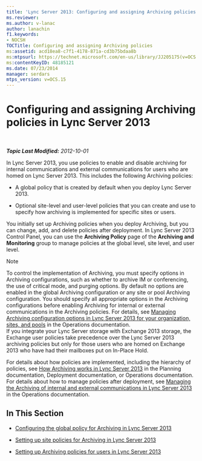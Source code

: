 ```yaml
---
title: 'Lync Server 2013: Configuring and assigning Archiving policies'
ms.reviewer: 
ms.author: v-lanac
author: lanachin
f1.keywords:
- NOCSH
TOCTitle: Configuring and assigning Archiving policies
ms:assetid: acd18ea8-c7f1-4178-871a-cd3b75bdaa8b
ms:mtpsurl: https://technet.microsoft.com/en-us/library/JJ205175(v=OCS.15)
ms:contentKeyID: 48185121
ms.date: 07/23/2014
manager: serdars
mtps_version: v=OCS.15
---
```


<div data-xmlns="http://www.w3.org/1999/xhtml">

<div class="topic" data-xmlns="http://www.w3.org/1999/xhtml" data-msxsl="urn:schemas-microsoft-com:xslt" data-cs="http://msdn.microsoft.com/">

<div data-asp="https://msdn2.microsoft.com/asp">

# Configuring and assigning Archiving policies in Lync Server 2013

</div>

<div id="mainSection">

<div id="mainBody">

<span> </span>

_**Topic Last Modified:** 2012-10-01_

In Lync Server 2013, you use policies to enable and disable archiving for internal communications and external communications for users who are homed on Lync Server 2013. This includes the following Archiving policies:

  - A global policy that is created by default when you deploy Lync Server 2013.

  - Optional site-level and user-level policies that you can create and use to specify how archiving is implemented for specific sites or users.

You initially set up Archiving policies when you deploy Archiving, but you can change, add, and delete policies after deployment. In Lync Server 2013 Control Panel, you can use the **Archiving Policy** page of the **Archiving and Monitoring** group to manage policies at the global level, site level, and user level.

<div>


> [!NOTE]  
> To control the implementation of Archiving, you must specify options in Archiving configurations, such as whether to archive IM or conferencing, the use of critical mode, and purging options. By default no options are enabled in the global Archiving configuration or any site or pool Archiving configuration. You should specify all appropriate options in the Archiving configurations before enabling Archiving for internal or external communications in the Archiving policies. For details, see <A href="lync-server-2013-managing-archiving-configuration-options-for-your-organization-sites-and-pools.md">Managing Archiving configuration options in Lync Server 2013 for your organization, sites, and pools</A> in the Operations documentation.<BR>If you integrate your Lync Server storage with Exchange 2013 storage, the Exchange user policies take precedence over the Lync Server 2013 archiving policies but only for those users who are homed on Exchange 2013 who have had their mailboxes put on In-Place Hold.



</div>

For details about how policies are implemented, including the hierarchy of policies, see [How Archiving works in Lync Server 2013](lync-server-2013-how-archiving-works.md) in the Planning documentation, Deployment documentation, or Operations documentation. For details about how to manage policies after deployment, see [Managing the Archiving of internal and external communications in Lync Server 2013](lync-server-2013-managing-the-archiving-of-internal-and-external-communications.md) in the Operations documentation.

<div>

## In This Section

  - [Configuring the global policy for Archiving in Lync Server 2013](lync-server-2013-configuring-the-global-policy-for-archiving.md)

  - [Setting up site policies for Archiving in Lync Server 2013](lync-server-2013-setting-up-site-policies-for-archiving.md)

  - [Setting up Archiving policies for users in Lync Server 2013](lync-server-2013-setting-up-archiving-policies-for-users.md)

</div>

</div>

<span> </span>

</div>

</div>

</div>

